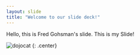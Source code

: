 ```yaml
---
layout: slide
title: "Welcome to our slide deck!"
---
```


Hello, this is Fred Gohsman's slide.
This is my Slide!

![dojocat](https://octodex.github.com/images/dojocat.jpg)
{: .center}
